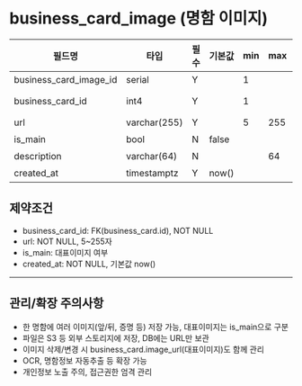# business_card_image (명함 이미지)

| 필드명                 | 타입         | 필수 | 기본값 | min | max | 설명                     |
| ---------------------- | ------------ | ---- | ------ | --- | --- | ------------------------ |
| business_card_image_id | serial       | Y    |        | 1   |     | PK, 자동 증가            |
| business_card_id       | int4         | Y    |        | 1   |     | [[business_card.id]], FK |
| url                    | varchar(255) | Y    |        | 5   | 255 | 명함 이미지 URL          |
| is_main                | bool         | N    | false  |     |     | 대표이미지 여부          |
| description            | varchar(64)  | N    |        |     | 64  | 이미지 설명              |
| created_at             | timestamptz  | Y    | now()  |     |     | 업로드일시               |

## 제약조건

- business_card_id: FK(business_card.id), NOT NULL
- url: NOT NULL, 5~255자
- is_main: 대표이미지 여부
- created_at: NOT NULL, 기본값 now()

---

## 관리/확장 주의사항

- 한 명함에 여러 이미지(앞/뒤, 증명 등) 저장 가능, 대표이미지는 is_main으로 구분
- 파일은 S3 등 외부 스토리지에 저장, DB에는 URL만 보관
- 이미지 삭제/변경 시 business_card.image_url(대표이미지)도 함께 관리
- OCR, 명함정보 자동추출 등 확장 가능
- 개인정보 노출 주의, 접근권한 엄격 관리

